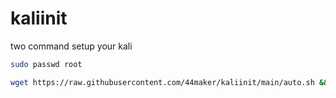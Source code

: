 # kaliinit
two command setup your kali
```bash
sudo passwd root

wget https://raw.githubusercontent.com/44maker/kaliinit/main/auto.sh && chmod +x auto.sh && sudo bash auto.sh
```
